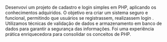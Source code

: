 Desenvovi um projeto de cadastro e login simples em PHP, aplicando os conhecimentos adquiridos. O objetivo era criar um sistema seguro e funcional, permitindo que usuários se registrassem, realizassem login . Utilizamos técnicas de validação de dados e armazenamento em banco de dados para garantir a segurança das informações. Foi uma experiência prática enriquecedora para consolidar os conceitos de PHP.
